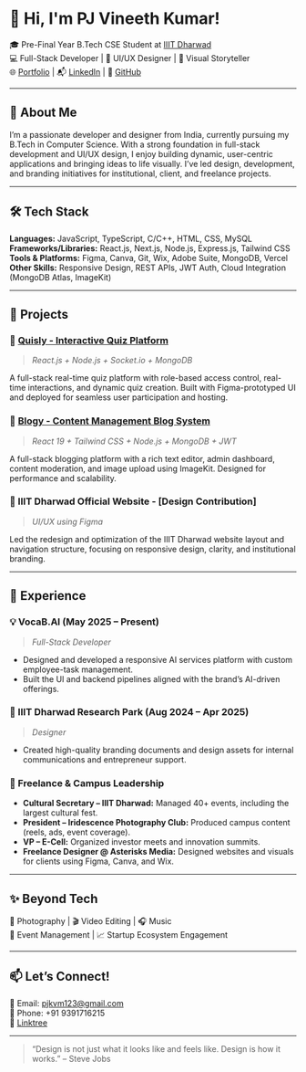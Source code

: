 # 👋 Hi, I'm PJ Vineeth Kumar!

🎓 Pre-Final Year B.Tech CSE Student at [IIIT Dharwad](https://iiitdwd.ac.in/)  
💻 Full-Stack Developer | 🎨 UI/UX Designer | 📸 Visual Storyteller  
🌐 [Portfolio](https://nikhilkarthik.vercel.app) | 📬 [LinkedIn](https://www.linkedin.com/in/pj-vineeth-kumar-88610927b) | 🐙 [GitHub](https://github.com/PjVineeth)

---

## 🚀 About Me

I’m a passionate developer and designer from India, currently pursuing my B.Tech in Computer Science. With a strong foundation in full-stack development and UI/UX design, I enjoy building dynamic, user-centric applications and bringing ideas to life visually. I’ve led design, development, and branding initiatives for institutional, client, and freelance projects.

---

## 🛠️ Tech Stack

**Languages:** JavaScript, TypeScript, C/C++, HTML, CSS, MySQL  
**Frameworks/Libraries:** React.js, Next.js, Node.js, Express.js, Tailwind CSS  
**Tools & Platforms:** Figma, Canva, Git, Wix, Adobe Suite, MongoDB, Vercel  
**Other Skills:** Responsive Design, REST APIs, JWT Auth, Cloud Integration (MongoDB Atlas, ImageKit)

---

## 🔨 Projects

### 🔹 [Quisly - Interactive Quiz Platform](https://github.com/PjVineeth/Quisly)
> _React.js + Node.js + Socket.io + MongoDB_

A full-stack real-time quiz platform with role-based access control, real-time interactions, and dynamic quiz creation. Built with Figma-prototyped UI and deployed for seamless user participation and hosting.

### 🔹 [Blogy - Content Management Blog System](https://github.com/PjVineeth/Blogy)
> _React 19 + Tailwind CSS + Node.js + MongoDB + JWT_

A full-stack blogging platform with a rich text editor, admin dashboard, content moderation, and image upload using ImageKit. Designed for performance and scalability.

### 🔹 IIIT Dharwad Official Website - [Design Contribution]
> _UI/UX using Figma_

Led the redesign and optimization of the IIIT Dharwad website layout and navigation structure, focusing on responsive design, clarity, and institutional branding.

---

## 💼 Experience

### 💡 VocaB.AI (May 2025 – Present)
> _Full-Stack Developer_

- Designed and developed a responsive AI services platform with custom employee-task management.
- Built the UI and backend pipelines aligned with the brand’s AI-driven offerings.

### 🧾 IIIT Dharwad Research Park (Aug 2024 – Apr 2025)
> _Designer_

- Created high-quality branding documents and design assets for internal communications and entrepreneur support.

### 🧩 Freelance & Campus Leadership

- **Cultural Secretary – IIIT Dharwad:** Managed 40+ events, including the largest cultural fest.
- **President – Iridescence Photography Club:** Produced campus content (reels, ads, event coverage).
- **VP – E-Cell:** Organized investor meets and innovation summits.
- **Freelance Designer @ Asterisks Media:** Designed websites and visuals for clients using Figma, Canva, and Wix.

---

## ✨ Beyond Tech

🎥 Photography | 🎬 Video Editing | 🎧 Music  
📣 Event Management | 📈 Startup Ecosystem Engagement

---

## 📫 Let’s Connect!

📧 Email: [pjkvm123@gmail.com](mailto:pjkvm123@gmail.com)  
📱 Phone: +91 9391716215  
🔗 [Linktree](https://linktr.ee/pj_vineeth)

---

> “Design is not just what it looks like and feels like. Design is how it works.” – Steve Jobs
